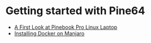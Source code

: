 # Getting started with Pine64

- [A First Look at Pinebook Pro Linux  Laptop](https://github.com/collabnix/ioetplanet/blob/master/pine64/overview/README.md)
- [ Installing Docker on Manjaro](https://github.com/collabnix/ioetplanet/blob/master/pine64/docker/install.md)




